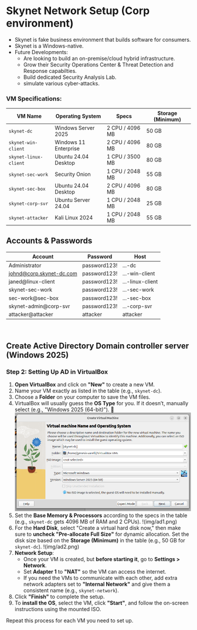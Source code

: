 # Skynet Network Setup (Corp environment)

- Skynet is fake business environment that builds software for consumers.
- Skynet is a Windows-native.
- Future Developments:
   - Are looking to build an on-premise/cloud hybrid infrastructure.
   - Grow their Security Operations Center & Threat Detection and Response capabilties.
   - Build dedicated Security Analysis Lab.
   - simulate various cyber-attacks.

### VM Specifications:

| VM Name              | Operating System       | Specs           | Storage (Minimum) |
|----------------------|------------------------|-----------------|-------------------|
| `skynet-dc`          | Windows Server 2025    | 2 CPU / 4096 MB | 50 GB             |
| `skynet-win-client`  | Windows 11 Enterprise  | 2 CPU / 4096 MB | 80 GB             |
| `skynet-linux-client`| Ubuntu 24.04 Desktop   | 1 CPU / 3500 MB | 80 GB             |
| `skynet-sec-work`    | Security Onion         | 1 CPU / 2048 MB | 55 GB             |
| `skynet-sec-box`     | Ubuntu 24.04 Desktop   | 2 CPU / 4096 MB | 80 GB             |
| `skynet-corp-svr`    | Ubuntu Server 24.04    | 1 CPU / 2048 MB | 25 GB             |
| `skynet-attacker`    | Kali Linux 2024        | 1 CPU / 2048 MB | 55 GB             |

## Accounts & Passwords

| Account                              | Password        | Host            |
|--------------------------------------|-----------------|-----------------|
| Administrator                        | password123!    | ...-dc          |
| johnd@corp.skynet-dc.com          | password123!   | ...-win-client  |
| janed@linux-client                   | password123!   | ...-linux-client|
| skynet-sec-work                   | password123!   | ...-sec-work    |
| sec-work@sec-box                     | password123!   | ...-sec-box     |
| skynet-admin@corp-svr            | password123!   | ...-corp-svr    |
| attacker@attacker                   | attacker         | attacker        |
<br>

## Create Active Directory Domain controller server (Windows 2025)

### Step 2: Setting Up AD in VirtualBox

1. **Open VirtualBox** and click on **"New"** to create a new VM.
2. Name your VM exactly as listed in the table (e.g., `skynet-dc`).
3. Choose a **Folder** on your computer to save the VM files.
4. VirtualBox will usually guess the **OS Type** for you. If it doesn’t, manually select (e.g., "Windows 2025 (64-bit)").
   📸 ![Active Directory Setup](img/ad.png)
5. Set the **Base Memory & Processors** according to the specs in the table (e.g., `skynet-dc` gets 4096 MB of RAM and 2 CPUs).
    !(img/ad1.png)
6. For the **Hard Disk**, select "Create a virtual hard disk now," then make sure to **uncheck "Pre-allocate Full Size"** for dynamic allocation. Set the disk size based on the **Storage (Minimum)** in the table (e.g., 50 GB for `skynet-dc`).
    !(img/ad2.png)
7. **Network Setup**: 
   - Once your VM is created, but **before starting it**, go to **Settings > Network**.
   - Set **Adapter 1** to **"NAT"** so the VM can access the internet.
   - If you need the VMs to communicate with each other, add extra network adapters set to **"Internal Network"** and give them a consistent name (e.g., `skynet-network`).
8. Click **"Finish"** to complete the setup.
9. To **install the OS**, select the VM, click **"Start"**, and follow the on-screen instructions using the mounted ISO.

Repeat this process for each VM you need to set up.
